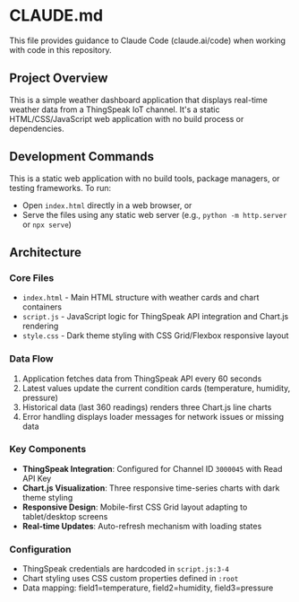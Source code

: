 # CLAUDE.md

This file provides guidance to Claude Code (claude.ai/code) when working with code in this repository.

## Project Overview

This is a simple weather dashboard application that displays real-time weather data from a ThingSpeak IoT channel. It's a static HTML/CSS/JavaScript web application with no build process or dependencies.

## Development Commands

This is a static web application with no build tools, package managers, or testing frameworks. To run:
- Open `index.html` directly in a web browser, or
- Serve the files using any static web server (e.g., `python -m http.server` or `npx serve`)

## Architecture

### Core Files
- `index.html` - Main HTML structure with weather cards and chart containers
- `script.js` - JavaScript logic for ThingSpeak API integration and Chart.js rendering
- `style.css` - Dark theme styling with CSS Grid/Flexbox responsive layout

### Data Flow
1. Application fetches data from ThingSpeak API every 60 seconds
2. Latest values update the current condition cards (temperature, humidity, pressure)
3. Historical data (last 360 readings) renders three Chart.js line charts
4. Error handling displays loader messages for network issues or missing data

### Key Components
- **ThingSpeak Integration**: Configured for Channel ID `3000045` with Read API Key
- **Chart.js Visualization**: Three responsive time-series charts with dark theme styling
- **Responsive Design**: Mobile-first CSS Grid layout adapting to tablet/desktop screens
- **Real-time Updates**: Auto-refresh mechanism with loading states

### Configuration
- ThingSpeak credentials are hardcoded in `script.js:3-4`
- Chart styling uses CSS custom properties defined in `:root`
- Data mapping: field1=temperature, field2=humidity, field3=pressure